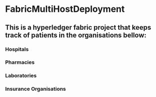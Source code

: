 # FabricMultiHostDeployment
## This is a hyperledger fabric project that keeps track of patients in the organisations bellow:
### Hospitals
### Pharmacies
### Laboratories
### Insurance Organisations
